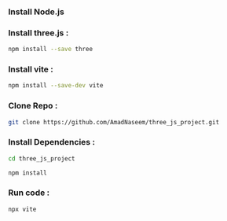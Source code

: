 ### Install Node.js

### Install three.js :
```bash
npm install --save three
```

### Install vite :
```bash
npm install --save-dev vite
```

### Clone Repo :
```bash
git clone https://github.com/AmadNaseem/three_js_project.git
```
### Install Dependencies :
```bash
cd three_js_project

npm install
```

### Run code :
```bash
npx vite
```